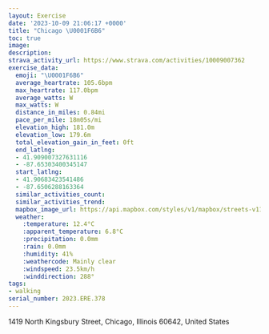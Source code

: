 ```yaml
---
layout: Exercise
date: '2023-10-09 21:06:17 +0000'
title: "Chicago \U0001F6B6"
toc: true
image:
description:
strava_activity_url: https://www.strava.com/activities/10009007362
exercise_data:
  emoji: "\U0001F6B6"
  average_heartrate: 105.6bpm
  max_heartrate: 117.0bpm
  average_watts: W
  max_watts: W
  distance_in_miles: 0.84mi
  pace_per_mile: 18m05s/mi
  elevation_high: 181.0m
  elevation_low: 179.6m
  total_elevation_gain_in_feet: 0ft
  end_latlng:
  - 41.909007327631116
  - -87.65303400345147
  start_latlng:
  - 41.90683423541486
  - -87.6506288163364
  similar_activities_count:
  similar_activities_trend:
  mapbox_image_url: https://api.mapbox.com/styles/v1/mapbox/streets-v11/static/path-5+787af2-1.0(shx~Fbs~uOuAdAGLMH%5DP%5BOYDYA%5DF%7B%40BOCOBaAEe%40%3FUFS%40k%40Ci%40%40kAE%5DHYBGCAE%40KCO%40e%40If%40DXKBCCAGD%5BCED%5C%3FJL%40De%40ESGG%40HGJNAYJ%40AFB%40C%40u%40ANJ%5E%3F%60%40DD%5C%40XG%60%40DPEtAB%60%40AV%40),pin-s-s+e5b22e(-87.6525,41.90874),pin-s-f+89ae00(-87.65305000000002,41.91101999999998)/auto/800x800?access_token=pk.eyJ1Ijoiam9zaGJlY2ttYW4iLCJhIjoiY205eWR2aDd1MWZ6djJrbXc4a3M0bWZleiJ9.XiG9OWkNcZk2QzjJbxLB4A
  weather:
    :temperature: 12.4°C
    :apparent_temperature: 6.8°C
    :precipitation: 0.0mm
    :rain: 0.0mm
    :humidity: 41%
    :weathercode: Mainly clear
    :windspeed: 23.5km/h
    :winddirection: 288°
tags:
- walking
serial_number: 2023.ERE.378
---
```

1419 North Kingsbury Street, Chicago, Illinois 60642, United States

